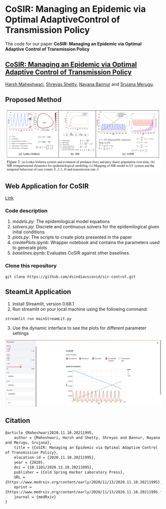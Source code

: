 # CoSIR: Managing an Epidemic via Optimal AdaptiveControl of Transmission Policy

The code for our paper **CoSIR: Managing an Epidemic via Optimal Adaptive Control of Transmission Policy**
## [CoSIR: Managing an Epidemic via Optimal Adaptive Control of Transmission Policy](https://www.medrxiv.org/content/10.1101/2020.11.10.20211995v1.full.pdf)

[Harsh Maheshwari](https://harshm121.github.io), [Shreyas Shetty](https://in.linkedin.com/in/shreyasshetty), [Nayana Bannur](https://www.linkedin.com/in/nayana-bannur/) and [Srujana Merugu](https://www.linkedin.com/in/srujana-merugu-a7243819/).


## Proposed Method
![Proposed method](figures/cosir.png)

## Web Application for CoSIR
[Link](http://cosir.herokuapp.com/)

### Code description
1. *models.py*: The epidemilogical model equations
2. *solvers.py*: Discrete and continuous solvers for the epidemilogical given inital conditions
3. *plots.py*: The scripts to create plots presented in the paper
4. *createPlots.ipynb*: Wrapper notebook and contains the parameters used to generate plots
5. *baselines.ipynb*: Evaluates CoSIR against other baselines.

### Clone this repository
```
git clone https://github.com/dsindiavscovid/sir-control.git
```

## SteamLit Application

1. Install Streamlit, version 0.68.1
2. Run streamlit on your local machine using the following command:
```
streamlit run mainStreamLit.py 
```
3. Use the dynamic interface to see the plots for different parameter settings

![streamlit app screenshot](figures/streamlit.png)


## Citation
```
@article {Maheshwari2020.11.10.20211995,
	author = {Maheshwari, Harsh and Shetty, Shreyas and Bannur, Nayana and Merugu, Srujana},
	title = {CoSIR: Managing an Epidemic via Optimal Adaptive Control of Transmission Policy},
	elocation-id = {2020.11.10.20211995},
	year = {2020},
	doi = {10.1101/2020.11.10.20211995},
	publisher = {Cold Spring Harbor Laboratory Press},
	URL = {https://www.medrxiv.org/content/early/2020/11/13/2020.11.10.20211995},
	eprint = {https://www.medrxiv.org/content/early/2020/11/13/2020.11.10.20211995.full.pdf},
	journal = {medRxiv}
}
```
